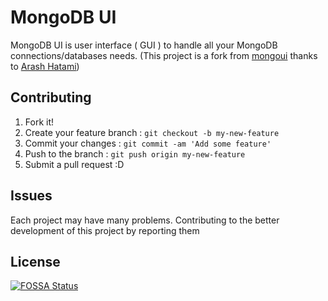 # MongoDB UI

MongoDB UI is user interface ( GUI ) to handle all your MongoDB connections/databases needs.
(This project is a fork from [mongoui](https://github.com/Qolzam7/mongoui) thanks to [Arash Hatami](https://github.com/Qolzam7/mongoui/commits?author=Qolzam7))

## Contributing

1. Fork it!
2. Create your feature branch : `git checkout -b my-new-feature`
3. Commit your changes : `git commit -am 'Add some feature'`
4. Push to the branch : `git push origin my-new-feature`
5. Submit a pull request :D

## Issues

Each project may have many problems. Contributing to the better development of this project by reporting them

## License

[![FOSSA Status](https://app.fossa.io/api/projects/git%2Bgithub.com%2FQolzam7%2Fmongoui.svg?type=large)](https://app.fossa.io/projects/git%2Bgithub.com%2FQolzam7%2Fmongoui?ref=badge_large)

